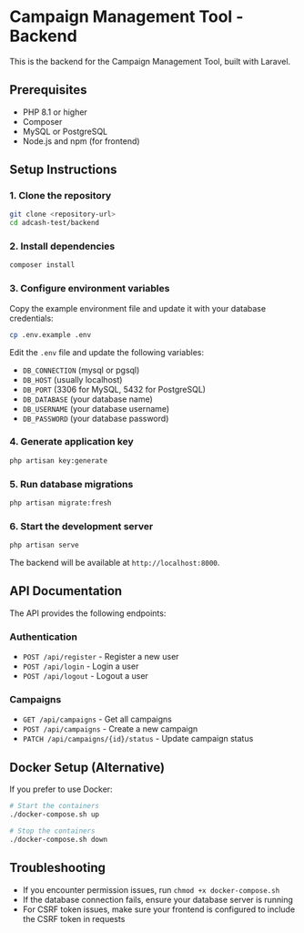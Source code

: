 # Campaign Management Tool - Backend

This is the backend for the Campaign Management Tool, built with Laravel.

## Prerequisites

- PHP 8.1 or higher
- Composer
- MySQL or PostgreSQL
- Node.js and npm (for frontend)

## Setup Instructions

### 1. Clone the repository

```bash
git clone <repository-url>
cd adcash-test/backend
```

### 2. Install dependencies

```bash
composer install
```

### 3. Configure environment variables

Copy the example environment file and update it with your database credentials:

```bash
cp .env.example .env
```

Edit the `.env` file and update the following variables:
- `DB_CONNECTION` (mysql or pgsql)
- `DB_HOST` (usually localhost)
- `DB_PORT` (3306 for MySQL, 5432 for PostgreSQL)
- `DB_DATABASE` (your database name)
- `DB_USERNAME` (your database username)
- `DB_PASSWORD` (your database password)

### 4. Generate application key

```bash
php artisan key:generate
```

### 5. Run database migrations

```bash
php artisan migrate:fresh
```

### 6. Start the development server

```bash
php artisan serve
```

The backend will be available at `http://localhost:8000`.

## API Documentation

The API provides the following endpoints:

### Authentication
- `POST /api/register` - Register a new user
- `POST /api/login` - Login a user
- `POST /api/logout` - Logout a user

### Campaigns
- `GET /api/campaigns` - Get all campaigns
- `POST /api/campaigns` - Create a new campaign
- `PATCH /api/campaigns/{id}/status` - Update campaign status

## Docker Setup (Alternative)

If you prefer to use Docker:

```bash
# Start the containers
./docker-compose.sh up

# Stop the containers
./docker-compose.sh down
```

## Troubleshooting

- If you encounter permission issues, run `chmod +x docker-compose.sh`
- If the database connection fails, ensure your database server is running
- For CSRF token issues, make sure your frontend is configured to include the CSRF token in requests